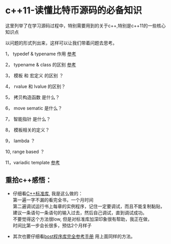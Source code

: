 # c++11-读懂比特币源码的必备知识
这里列举了在学习源码过程中，特别需要用到的关于c++,特别是c++11的一些核心知识点

以问题的形式列出来，这样可以让我们带着问题去思考。

1， typedef  & typename 作用
    [参考][t1]

2， typename & class 的区别
    [参考][t2]    

3， 模板 和 宏定义 的区别 ？

4， rvalue 和 lvalue 的区别？

5， 拷贝构造函数 是什么？

6， move sematic 是什么？

7， 智能指针 是什么？

8， 模板相关的定义？

9， lambda ？

10, range based ？

11，variadic template
    [参考][variadic]



## 重拾c++感悟：                        
* 仔细看[C++标准库][c++], 我是这么做的：                                
第一遍一字不漏的看完全书，一个月时间                      
第二遍调试运行书上每章的实例程序，记住一定要调试，而且不能复制黏贴，                        
建议一条语句一条语句的输入过去，然后自己调试，直到调试成功。                            
不要觉得这个方法很low, 但是对标准库加深印象很有帮助，我正在做，                      
时间比第一步会长很多，预估2个月样子                                    


* 其次也要仔细看[bost程序库完全参考手册][boost]
用上面同样的方法。


[c++]:https://union-click.jd.com/jdc?d=39XS7i
[boost]:https://union-click.jd.com/jdc?d=Fv77Bs
[t1]:http://blog.csdn.net/zhangxiao93/article/details/50569924
[t2]:http://blog.163.com/susu_sf/blog/static/171060253201092233759957/
[variadic]:http://blog.csdn.net/cchd0001/article/details/50913096







